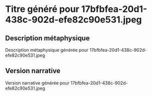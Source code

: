 # Titre généré pour 17bfbfea-20d1-438c-902d-efe82c90e531.jpeg

## Description métaphysique
Description métaphysique générée pour 17bfbfea-20d1-438c-902d-efe82c90e531.jpeg

## Version narrative
Version narrative générée pour 17bfbfea-20d1-438c-902d-efe82c90e531.jpeg
